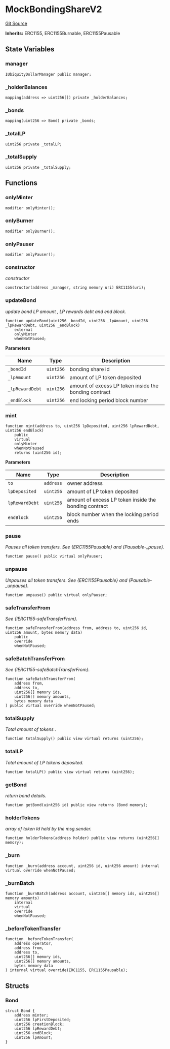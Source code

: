 # MockBondingShareV2
[Git Source](https://github.com/ubiquity/ubiquity-dollar/blob/f7ea83705c682caf40f2ca987d85e510aa7c0600/src/dollar/mocks/MockBondingShareV2.sol)

**Inherits:**
ERC1155, ERC1155Burnable, ERC1155Pausable


## State Variables
### manager

```solidity
IUbiquityDollarManager public manager;
```


### _holderBalances

```solidity
mapping(address => uint256[]) private _holderBalances;
```


### _bonds

```solidity
mapping(uint256 => Bond) private _bonds;
```


### _totalLP

```solidity
uint256 private _totalLP;
```


### _totalSupply

```solidity
uint256 private _totalSupply;
```


## Functions
### onlyMinter


```solidity
modifier onlyMinter();
```

### onlyBurner


```solidity
modifier onlyBurner();
```

### onlyPauser


```solidity
modifier onlyPauser();
```

### constructor

*constructor*


```solidity
constructor(address _manager, string memory uri) ERC1155(uri);
```

### updateBond

*update bond LP amount , LP rewards debt and end block.*


```solidity
function updateBond(uint256 _bondId, uint256 _lpAmount, uint256 _lpRewardDebt, uint256 _endBlock)
    external
    onlyMinter
    whenNotPaused;
```
**Parameters**

|Name|Type|Description|
|----|----|-----------|
|`_bondId`|`uint256`|bonding share id|
|`_lpAmount`|`uint256`|amount of LP token deposited|
|`_lpRewardDebt`|`uint256`|amount of excess LP token inside the bonding contract|
|`_endBlock`|`uint256`|end locking period block number|


### mint


```solidity
function mint(address to, uint256 lpDeposited, uint256 lpRewardDebt, uint256 endBlock)
    public
    virtual
    onlyMinter
    whenNotPaused
    returns (uint256 id);
```
**Parameters**

|Name|Type|Description|
|----|----|-----------|
|`to`|`address`|owner address|
|`lpDeposited`|`uint256`|amount of LP token deposited|
|`lpRewardDebt`|`uint256`|amount of excess LP token inside the bonding contract|
|`endBlock`|`uint256`|block number when the locking period ends|


### pause

*Pauses all token transfers.
See {ERC1155Pausable} and {Pausable-_pause}.*


```solidity
function pause() public virtual onlyPauser;
```

### unpause

*Unpauses all token transfers.
See {ERC1155Pausable} and {Pausable-_unpause}.*


```solidity
function unpause() public virtual onlyPauser;
```

### safeTransferFrom

*See {IERC1155-safeTransferFrom}.*


```solidity
function safeTransferFrom(address from, address to, uint256 id, uint256 amount, bytes memory data)
    public
    override
    whenNotPaused;
```

### safeBatchTransferFrom

*See {IERC1155-safeBatchTransferFrom}.*


```solidity
function safeBatchTransferFrom(
    address from,
    address to,
    uint256[] memory ids,
    uint256[] memory amounts,
    bytes memory data
) public virtual override whenNotPaused;
```

### totalSupply

*Total amount of tokens  .*


```solidity
function totalSupply() public view virtual returns (uint256);
```

### totalLP

*Total amount of LP tokens deposited.*


```solidity
function totalLP() public view virtual returns (uint256);
```

### getBond

*return bond details.*


```solidity
function getBond(uint256 id) public view returns (Bond memory);
```

### holderTokens

*array of token Id held by the msg.sender.*


```solidity
function holderTokens(address holder) public view returns (uint256[] memory);
```

### _burn


```solidity
function _burn(address account, uint256 id, uint256 amount) internal virtual override whenNotPaused;
```

### _burnBatch


```solidity
function _burnBatch(address account, uint256[] memory ids, uint256[] memory amounts)
    internal
    virtual
    override
    whenNotPaused;
```

### _beforeTokenTransfer


```solidity
function _beforeTokenTransfer(
    address operator,
    address from,
    address to,
    uint256[] memory ids,
    uint256[] memory amounts,
    bytes memory data
) internal virtual override(ERC1155, ERC1155Pausable);
```

## Structs
### Bond

```solidity
struct Bond {
    address minter;
    uint256 lpFirstDeposited;
    uint256 creationBlock;
    uint256 lpRewardDebt;
    uint256 endBlock;
    uint256 lpAmount;
}
```

